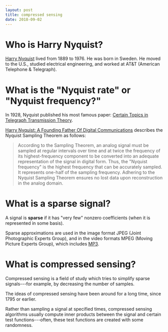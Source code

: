 ```yaml
---
layout: post
title: compressed sensing
date: 2018-09-02
---
```


# Who is Harry Nyquist?

[Harry Nyquist](https://www.electronicdesign.com/digital-ics/harry-nyquist-founding-father-digital-communications) lived from 1889 to 1976. He was born in Sweden. He moved to the U.S., studied electrical engineering, and worked at AT&T (American Telephone & Telegraph).

# What is the "Nyquist rate" or "Nyquist frequency?"

In 1928, Nyquist published his most famous paper: [Certain Topics in Telegraph Transmission Theory](https://monoskop.org/images/2/2e/Nyquist_Harry_1928_Certain_Topics_in_Telegraph_Transmission_Theory.pdf). 

[Harry Nyquist: A Founding Father Of Digital Communications](https://www.electronicdesign.com/digital-ics/harry-nyquist-founding-father-digital-communications) describes the Nyquist Sampling Theorem as follows:

> According to the Sampling Theorem, an analog signal must be sampled at regular intervals over time and at twice the frequency of its highest-frequency component to be converted into an adequate representation of the signal in digital form. Thus, the "Nyquist frequency" is the highest frequency that can be accurately sampled. It represents one-half of the sampling frequency. Adhering to the Nyquist Sampling Theorem ensures no lost data upon reconstruction in the analog domain.

# What is a sparse signal?

A signal is __sparse__ if it has "very few" nonzero coefficients (when it is represented in some basis).

Sparse approximations are used in the image format JPEG (Joint Photographic Experts Group), and in the video formats MPEG (Moving Picture Experts Group), which includes [MP3](https://www.loc.gov/preservation/digital/formats/fdd/fdd000012.shtml).

# What is compressed sensing?

Compressed sensing is a field of study which tries to simplify sparse signals---for example, by decreasing the number of samples.

The ideas of compressed sensing have been around for a long time, since 1795 or earlier.

Rather than sampling a signal at specified times, compressed sensing algorithms usually compute inner products between the signal and certain test functions---often, these test functions are created with some randomness.
